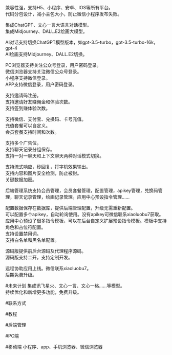 兼容性强，支持H5、小程序、安卓、IOS等所有平台。  
代码分包设计，减小主包大小，防止微信小程序发布失败。


集成ChatGPT、文心一言大语言对话模型。  
集成Midjourney、DALL.E2绘画大模型。


AI对话支持切换ChatGPT模型版本，如gpt-3.5-turbo，gpt-3.5-turbo-16k，gpt-4  
AI绘画支持Midjourney、DALL.E2切换。


PC浏览器支持关注公众号登录，用户密码登录。  
微信浏览器支持关注微信公众号登录。  
小程序支持微信登录。  
APP支持微信登录，用户密码登录。


支持邀请码注册。  
支持邀请好友赚佣金和体验次数。  
支持签到赚体验次数。


支持微信、支付宝、兑换码、卡号充值。  
充值套餐可以自定义。  
会员套餐支持时间和次数。


支持多个广告位。  
支持聊天记录分组保存。  
支持一对一聊天和上下文聊天两种对话模式切换。


支持流式响应，秒回复，打字机效果输出。  
支持内容和图片安全检测，防止被封。  
关键数据加密。


后端管理系统支持会员管理，会员套餐管理，配置管理，apikey管理，兑换码管理，聊天记录管理，绘画记录管理。应用中心预设指令管理……


配置数据保存在数据库，提供后端管理配置，升级无需重新配置。  
可以配置多个apikey，自动轮询使用。没有apikey可微信联系xiaoluobu7获取。  
应用中心预设了很多指令模板，可以在后台自定义扩展预设指令模板。模板中支持角色和占位符配置。  
支持设置禁用词。  
支持白名单和黑名单配置。


源码版提供前后台源码及代理程序源码。  
源码版支持二开，支持定制开发。


远程协助应用上线。微信联系xiaoluobu7。  
后期免费升级。

#未来计划
集成讯飞星火、文心一言、文心一格……等模型。  
持续优化和新增更多功能，免费升级。

#联系方式
<img alt="" src="https://mp-848725e2-a2cc-430f-939b-e398ae9fad5c.cdn.bspapp.com/other/weixin.jpg" />

#教程
<img alt="" src="https://mp-848725e2-a2cc-430f-939b-e398ae9fad5c.cdn.bspapp.com/aichat-plugin/other/jiaocheng.png" />

#后端管理
<img alt="" src="https://mp-848725e2-a2cc-430f-939b-e398ae9fad5c.cdn.bspapp.com/aichat-plugin/other/admin.png" />
<img alt="" src="https://mp-848725e2-a2cc-430f-939b-e398ae9fad5c.cdn.bspapp.com/aichat-plugin/other/admin1.png" />

#PC端
<img alt="" src="https://mp-848725e2-a2cc-430f-939b-e398ae9fad5c.cdn.bspapp.com/aichat-plugin/chat.png" />
<img alt="" src="https://mp-848725e2-a2cc-430f-939b-e398ae9fad5c.cdn.bspapp.com/aichat-plugin/app_center.png" />
<img alt="" src="https://mp-848725e2-a2cc-430f-939b-e398ae9fad5c.cdn.bspapp.com/aichat-plugin/app_center1.png" />
<img alt="" src="https://mp-848725e2-a2cc-430f-939b-e398ae9fad5c.cdn.bspapp.com/aichat-plugin/app_center2.png" />
<img alt="" src="https://mp-848725e2-a2cc-430f-939b-e398ae9fad5c.cdn.bspapp.com/aichat-plugin/app_chat.png" />
<img alt="" src="https://mp-848725e2-a2cc-430f-939b-e398ae9fad5c.cdn.bspapp.com/aichat-plugin/mj.png" />
<img alt="" src="https://mp-848725e2-a2cc-430f-939b-e398ae9fad5c.cdn.bspapp.com/aichat-plugin/me.png" />
<img alt="" src="https://mp-848725e2-a2cc-430f-939b-e398ae9fad5c.cdn.bspapp.com/aichat-plugin/me1.png" />
<img alt="" src="https://mp-848725e2-a2cc-430f-939b-e398ae9fad5c.cdn.bspapp.com/aichat-plugin/tuijian.png" />
<img alt="" src="https://mp-848725e2-a2cc-430f-939b-e398ae9fad5c.cdn.bspapp.com/aichat-plugin/vip.png" />
<img alt="" src="https://mp-848725e2-a2cc-430f-939b-e398ae9fad5c.cdn.bspapp.com/aichat-plugin/vip1.png" />

#移动端 小程序、app、手机浏览器、微信浏览器
<img alt="" src="https://mp-848725e2-a2cc-430f-939b-e398ae9fad5c.cdn.bspapp.com/aichat-plugin/m/chat1.jpg" />
<img alt="" src="https://mp-848725e2-a2cc-430f-939b-e398ae9fad5c.cdn.bspapp.com/aichat-plugin/m/chat2.jpg" />
<img alt="" src="https://mp-848725e2-a2cc-430f-939b-e398ae9fad5c.cdn.bspapp.com/aichat-plugin/m/app1.jpg" />
<img alt="" src="https://mp-848725e2-a2cc-430f-939b-e398ae9fad5c.cdn.bspapp.com/aichat-plugin/m/app2.jpg" />
<img alt="" src="https://mp-848725e2-a2cc-430f-939b-e398ae9fad5c.cdn.bspapp.com/aichat-plugin/m/app3.jpg" />
<img alt="" src="https://mp-848725e2-a2cc-430f-939b-e398ae9fad5c.cdn.bspapp.com/aichat-plugin/m/app4.jpg" />
<img alt="" src="https://mp-848725e2-a2cc-430f-939b-e398ae9fad5c.cdn.bspapp.com/aichat-plugin/m/mj.jpg" />
<img alt="" src="https://mp-848725e2-a2cc-430f-939b-e398ae9fad5c.cdn.bspapp.com/aichat-plugin/m/vip.jpg" />
<img alt="" src="https://mp-848725e2-a2cc-430f-939b-e398ae9fad5c.cdn.bspapp.com/aichat-plugin/m/me.jpg" />
<img alt="" src="https://mp-848725e2-a2cc-430f-939b-e398ae9fad5c.cdn.bspapp.com/aichat-plugin/m/me2.jpg" />

